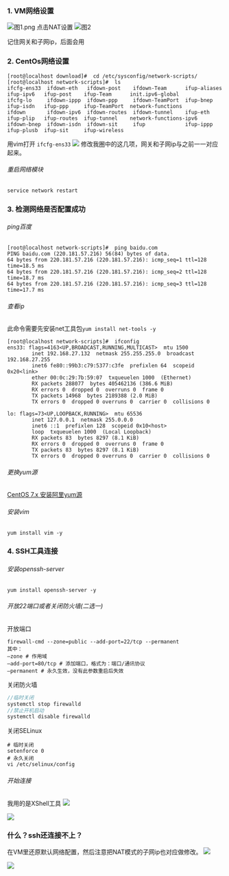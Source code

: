 ###   1. VM网络设置


![图1.png](https://upload-images.jianshu.io/upload_images/5786888-565a162cbca07fa6.png?imageMogr2/auto-orient/strip%7CimageView2/2/w/1240)
点击NAT设置
![图2](https://upload-images.jianshu.io/upload_images/5786888-991e7fb546867fbe.png?imageMogr2/auto-orient/strip%7CimageView2/2/w/1240)

记住网关和子网ip，后面会用

###   2. CentOs网络设置
```
[root@localhost download]#  cd /etc/sysconfig/network-scripts/
[root@localhost network-scripts]#  ls
ifcfg-ens33  ifdown-eth   ifdown-post    ifdown-Team      ifup-aliases  ifup-ipv6   ifup-post    ifup-Team      init.ipv6-global
ifcfg-lo     ifdown-ippp  ifdown-ppp     ifdown-TeamPort  ifup-bnep     ifup-isdn   ifup-ppp     ifup-TeamPort  network-functions
ifdown       ifdown-ipv6  ifdown-routes  ifdown-tunnel    ifup-eth      ifup-plip   ifup-routes  ifup-tunnel    network-functions-ipv6
ifdown-bnep  ifdown-isdn  ifdown-sit     ifup             ifup-ippp     ifup-plusb  ifup-sit     ifup-wireless

```
用vim打开 `ifcfg-ens33`
![](https://upload-images.jianshu.io/upload_images/5786888-36c9bc0cd9e0fa37.png?imageMogr2/auto-orient/strip%7CimageView2/2/w/1240)
修改我圈中的这几项，网关和子网ip与之前一一对应起来。

######   重启网络模块
`service network restart`
###   3. 检测网络是否配置成功
######   ping百度
```
[root@localhost network-scripts]#  ping baidu.com
PING baidu.com (220.181.57.216) 56(84) bytes of data.
64 bytes from 220.181.57.216 (220.181.57.216): icmp_seq=1 ttl=128 time=18.5 ms
64 bytes from 220.181.57.216 (220.181.57.216): icmp_seq=2 ttl=128 time=18.7 ms
64 bytes from 220.181.57.216 (220.181.57.216): icmp_seq=3 ttl=128 time=17.7 ms

```

######   查看ip
此命令需要先安装net工具包`yum install net-tools -y`
```
[root@localhost network-scripts]#  ifconfig
ens33: flags=4163<UP,BROADCAST,RUNNING,MULTICAST>  mtu 1500
        inet 192.168.27.132  netmask 255.255.255.0  broadcast 192.168.27.255
        inet6 fe80::99b3:c79:5377:c3fe  prefixlen 64  scopeid 0x20<link>
        ether 00:0c:29:7b:59:07  txqueuelen 1000  (Ethernet)
        RX packets 288077  bytes 405462136 (386.6 MiB)
        RX errors 0  dropped 0  overruns 0  frame 0
        TX packets 14968  bytes 2189388 (2.0 MiB)
        TX errors 0  dropped 0 overruns 0  carrier 0  collisions 0

lo: flags=73<UP,LOOPBACK,RUNNING>  mtu 65536
        inet 127.0.0.1  netmask 255.0.0.0
        inet6 ::1  prefixlen 128  scopeid 0x10<host>
        loop  txqueuelen 1000  (Local Loopback)
        RX packets 83  bytes 8297 (8.1 KiB)
        RX errors 0  dropped 0  overruns 0  frame 0
        TX packets 83  bytes 8297 (8.1 KiB)
        TX errors 0  dropped 0 overruns 0  carrier 0  collisions 0
```
######   更换yum源
[CentOS 7.x 安装阿里yum源](https://www.jianshu.com/p/4dc117fb00b3)

######   安装vim 
`yum install vim -y`

###   4. SSH工具连接
######   安装openssh-server
`yum install openssh-server -y`
######   开放22端口或者关闭防火墙(二选一)
开放端口
```
firewall-cmd --zone=public --add-port=22/tcp --permanent
其中：
–zone # 作用域
–add-port=80/tcp # 添加端口，格式为：端口/通讯协议
–permanent # 永久生效，没有此参数重启后失效
```
关闭防火墙
```java
//临时关闭
systemctl stop firewalld
//禁止开机启动
systemctl disable firewalld
```
关闭SELinux
```
# 临时关闭
setenforce 0
# 永久关闭
vi /etc/selinux/config
```
######   开始连接
我用的是XShell工具
![](https://upload-images.jianshu.io/upload_images/5786888-85b29f12f94b3395.png?imageMogr2/auto-orient/strip%7CimageView2/2/w/1240)


![](https://upload-images.jianshu.io/upload_images/5786888-442fcf301896f45e.png?imageMogr2/auto-orient/strip%7CimageView2/2/w/1240)

###   什么？ssh还连接不上？
在VM里还原默认网络配置，然后注意把NAT模式的子网ip也对应做修改。
![](https://upload-images.jianshu.io/upload_images/5786888-ede0b5dbcefc5b40.png?imageMogr2/auto-orient/strip%7CimageView2/2/w/1240)

![](https://upload-images.jianshu.io/upload_images/5786888-52344b473bdf8f51.png?imageMogr2/auto-orient/strip%7CimageView2/2/w/1240)


